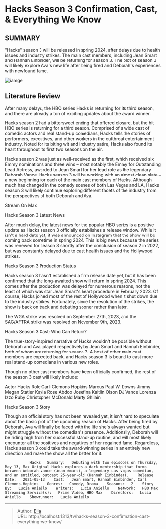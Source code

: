 # Hacks Season 3 Confirmation, Cast, &amp; Everything We Know


## SUMMARY 



  &#34;Hacks&#34; season 3 will be released in spring 2024, after delays due to health issues and industry strikes.   The main cast members, including Jean Smart and Hannah Einbinder, will be returning for season 3.   The plot of season 3 will likely explore Ava&#39;s new life after being fired and Deborah&#39;s experiences with newfound fame.  

![iamge](https://static1.srcdn.com/wordpress/wp-content/uploads/2022/06/Hacks-season-3-everything-we-know-Deborah-Ava.jpg)

## Literature Review
After many delays, the HBO series Hacks is returning for its third season, and there are already a ton of exciting updates about the award winner. 




Hacks season 2 had a bittersweet ending that offered closure, but the hit HBO series is returning for a third season. Comprised of a wide cast of comedic actors and real stand-up comedians, Hacks tells the stories of performers, executives, and other workers in the cutthroat entertainment industry. Noted for its biting wit and industry satire, Hacks also found its heart throughout its first two seasons on the air.




Hacks season 2 was just as well-received as the first, which received six Emmy nominations and three wins – most notably the Emmy for Outstanding Lead Actress, awarded to Jean Smart for her lead role as the legendary Deborah Vance. Hacks season 3 will be working with an almost clean slate – a new beginning for each of the main cast members of Hacks. Although much has changed in the comedy scenes of both Las Vegas and LA, Hacks season 3 will likely continue exploring different facets of the industry from the perspectives of both Deborah and Ava. 

Stream On Max


 Hacks Season 3 Latest News 
          

After much delay, the latest news for the popular HBO series is a positive update as Hacks season 3 officially establishes a release window. While it isn&#39;t a hard date yet, it was announced on Instagram that the show will be coming back sometime in spring 2024. This is big news because the series was renewed for season 3 shortly after the conclusion of season 2 in 2022, but was constantly delayed due to cast health issues and the Hollywood strikes.





 



 Hacks Season 3 Production Status 
          

Hacks season 3 hasn&#39;t established a firm release date yet, but it has been confirmed that the long-awaited show will return in spring 2024. This comes after the production was delayed for numerous reasons, not the least of which was star Jean Smart&#39;s heart procedure in February 2023. Of course, Hacks joined most of the rest of Hollywood when it shut down due to the industry strikes. Fortunately, since the resolution of the strikes, the show is back on track and debuting sooner rather than later.



The WGA strike was resolved on September 27th, 2023, and the SAG/AFTRA strike was resolved on November 9th, 2023.









 Hacks Season 3 Cast: Who Can Return? 
          

The true-story-inspired narrative of Hacks wouldn&#39;t be possible without Deborah and Ava, played respectively by Jean Smart and Hannah Einbinder, both of whom are returning for season 3. A host of other main cast members are expected back, and Hacks season 3 is bound to cast more real stand-up comedians in various new roles. 

Though no other cast members have been officially confirmed, the rest of the season 3 cast will likely include: 

 Actor  Hacks Role   Carl-Clemons Hopkins  Marcus   Paul W. Downs  Jimmy   Megan Statler  Kayla   Rose Abdoo  Josefina   Kaitlin Olson  DJ Vance   Lorenza Izzo  Ruby   Christopher McDonald  Marty Ghilain   








 Hacks Season 3 Story 


 
Though an official story has not been revealed yet, it isn&#39;t hard to speculate about the basic plot of the upcoming season of Hacks. After being fired by Deborah, Ava will finally be faced with the life she&#39;s always wanted but might struggle without the comedian&#39;s presence. Additionally, Deborah will be riding high from her successful stand-up routine, and will most likely encounter all the positives and negatives of her regained fame. Regardless, Hacks season 3 could take the award-winning series in an entirely new direction and make the show all the better for it. 

               Hacks   Summary:   Debuting with two episodes on Thursday, May 13, Max Original Hacks explores a dark mentorship that forms between Deborah Vance (Jean Smart), a legendary Las Vegas comedian, and an entitled, outcast 25-year-old (Hannah Einbinder).    Release Date:   2021-05-13    Cast:   Jean Smart, Hannah Einbinder, Carl Clemons-Hopkins    Genres:   Comedy, Drama    Seasons:   2    Story By:   Lucia Aniello    Writers:   Lucia Aniello    Network:   HBO Max    Streaming Service(s):   Prime Video, HBO Max    Directors:   Lucia Aniello    Showrunner:   Lucia Aniello      

---

> Author: [Ella](https://instagram.hk.cn/)  
> URL: http://localhost:1313/tv/hacks-season-3-confirmation-cast-everything-we-know/  

